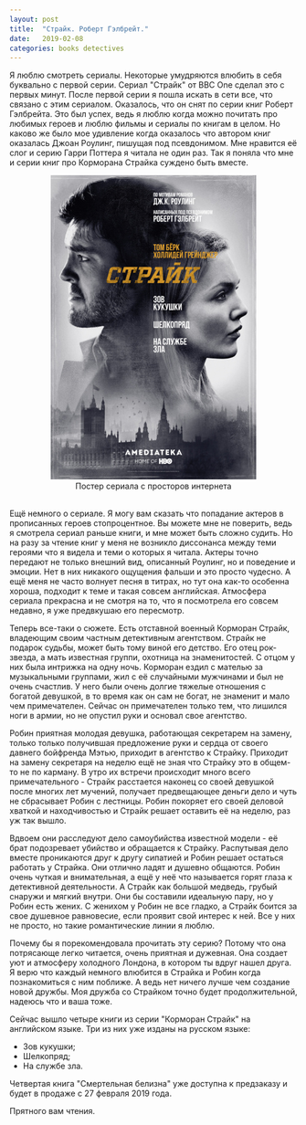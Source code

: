 ```yaml
---
layout: post
title:  "Страйк. Роберт Гэлбрейт."
date:   2019-02-08
categories: books detectives
---
```


Я люблю смотреть сериалы. Некоторые умудряются влюбить в себя буквально с первой серии. Сериал "Страйк" от BBC One сделал это с первых минут. После первой серии я пошла искать в сети все, что связано с этим сериалом. Оказалось, что он снят по серии книг Роберт Гэлбрейта. Это был успех, ведь я люблю когда можно почитать про любимых героев и люблю фильмы и сериалы по книгам в целом. Но каково же было мое удивление когда оказалось что автором книг оказалась Джоан Роулинг, пишущая под псевдонимом. Мне нравится её слог и серию Гарри Поттера я читала не один раз. Так я поняла что мне и серии книг про Корморана Страйка суждено быть вместе.

<center><img src="/../images/strike.jpg"/></center>
<center>Постер сериала с просторов интернета</center>
<br/>

Ещё немного о сериале. Я могу вам сказать что попадание актеров в прописанных героев стопроцентное. Вы можете мне не поверить, ведь я смотрела сериал раньше книги, и мне может быть сложно судить. Но на разу за чтение книг у меня не возникло диссонанса между теми героями что я видела и теми о которых я читала. Актеры точно передают не только внешний вид, описанный Роулинг, но и поведение и эмоции. Нет в них никакого ощущения фальши и это просто чудесно. А ещё меня не часто волнует песня в титрах, но тут она как-то особенна хороша, подходит к теме и такая совсем английская. Атмосфера сериала прекрасна и не смотря на то, что я посмотрела его совсем недавно, я уже предвкушаю его пересмотр. 

Теперь все-таки о сюжете. Есть отставной военный Корморан Страйк, владеющим своим частным детективным агентством. Страйк не подарок судьбы, может быть тому виной его детство. Его отец рок-звезда, а мать известная группи, охотница на знаменитостей. С отцом у них была интрижка на одну ночь. Корморан ездил с мателью за музыкальными группами, жил с её случайными мужчинами и был не очень счастлив. У него были очень долгие тяжелые отношения с богатой девушкой, в то время как он сам не богат, не знаменит и мало чем примечателен. Сейчас он примечателен только тем, что лишился ноги в армии, но не опустил руки и основал свое агентство. 

Робин приятная молодая девушка, работающая секретарем на замену, только только получившая предложение руки и сердца от своего давнего бойфренда Мэтью, приходит в агентство к Страйку. Приходит на замену секретаря на неделю ещё не зная что Страйку  это в общем-то не по карману. В утро их встречи происходит много всего примечательного - Страйк расстается наконец со своей девушкой после многих лет мучений, получает предвещающее деньги дело и чуть не сбрасывает Робин с лестницы. Робин покоряет его своей деловой хваткой и находчивостью и Страйк решает оставить её на неделю, раз уж так вышло.

Вдвоем они расследуют дело самоубийства известной модели - её брат подозревает убийство и обращается к Страйку. Распутывая дело вместе проникаются друг к другу сипатией и Робин решает остаться работать у Страйка. Они отлично ладят и душевно общаются. Робин очень чуткая и внимательная, а ещё у неё что называется горят глаза к детективной деятельности. А Страйк как большой медведь, грубый снаружи и мягкий внутри. Они бы составили идеальную пару, но у Робин есть жених. С женихом у Робин не все гладко, а Страйк боится за свое душевное равновесие, если проявит свой интерес к ней. Все у них не просто, но такие романтические линии я люблю.

Почему бы я порекомендовала прочитать эту серию? Потому что она потрясающе легко читается, очень приятная и дужевная. Она создает уют и атмосферу холодного Лондона, в котором ты вдруг нашел друга. Я верю что каждый немного влюбится в Страйка и Робин когда познакомиться с ним поближе. А ведь нет ничего лучше чем создание новой дружбы. Моя дружба со Страйком точно будет продолжительной, надеюсь что и ваша тоже.

Сейчас вышло четыре книги из серии "Корморан Страйк" на английском языке. Три из них уже изданы на русском языке:
- Зов кукушки;
- Шелкопряд;
- На службе зла.

Четвертая книга "Смертельная белизна" уже доступна к предзаказу и будет в продаже с 27 февраля 2019 года.

Прятного вам чтения.
